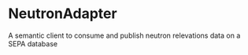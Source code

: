 # NeutronAdapter
A semantic client to consume and publish neutron relevations data on a SEPA database
